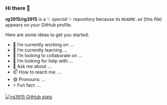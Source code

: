 ### Hi there 👋


**rg3915/rg3915** is a ✨ _special_ ✨ repository because its `README.md` (this file) appears on your GitHub profile.

Here are some ideas to get you started:

- 🔭 I’m currently working on ...
- 🌱 I’m currently learning ...
- 👯 I’m looking to collaborate on ...
- 🤔 I’m looking for help with ...
- 💬 Ask me about ...
- 📫 How to reach me: ...
- 😄 Pronouns: ...
- ⚡ Fun fact: ...

[![rg3915 GitHub stats](https://github-readme-stats.vercel.app/api?username=rg3915&show_icons=true)](https://github.com/rg3915/github-readme-stats)